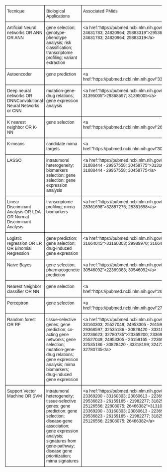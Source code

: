 <style type="text/css">
.tg  {border-collapse:collapse;border-spacing:0;margin:0px auto;}
.tg td{border-color:black;border-style:solid;border-width:1px;font-family:Arial, sans-serif;font-size:14px;
  overflow:hidden;padding:10px 5px;word-break:normal;}
.tg th{border-color:black;border-style:solid;border-width:1px;font-family:Arial, sans-serif;font-size:14px;
  font-weight:normal;overflow:hidden;padding:10px 5px;word-break:normal;}
.tg .tg-0lax{text-align:left;vertical-align:top}
.tg-sort-header::-moz-selection{background:0 0}
.tg-sort-header::selection{background:0 0}.tg-sort-header{cursor:pointer}
.tg-sort-header:after{content:'';float:right;margin-top:7px;border-width:0 5px 5px;border-style:solid;
  border-color:#404040 transparent;visibility:hidden}
.tg-sort-header:hover:after{visibility:visible}
.tg-sort-asc:after,.tg-sort-asc:hover:after,.tg-sort-desc:after{visibility:visible;opacity:.4}
.tg-sort-desc:after{border-bottom:none;border-width:5px 5px 0}@media screen and (max-width: 767px) {.tg {width: auto !important;}.tg col {width: auto !important;}.tg-wrap {overflow-x: auto;-webkit-overflow-scrolling: touch;margin: auto 0px;}}</style>
<div class="tg-wrap"><table id="tg-812iz" class="tg">
<thead>
  <tr>
    <th class="tg-0lax">Tecnique</th>
    <th class="tg-0lax">Biological Applications</th>
    <th class="tg-0lax">Associated PMids</th>
  </tr>
</thead>
<tbody>
  <tr>
    <td class="tg-0lax">Artificial Neural networks OR ANN OR ANN</td>
    <td class="tg-0lax">gene selection; genotype-phenotype analysis; risk classification; transcriptome profiling; variant extraction</td>
    <td class="tg-0lax">&lt;a href:"https://pubmed.ncbi.nlm.nih.gov/"29536823; 32359808; 24631783; 24820964; 25883319"&gt;29536823; 32359808; 24631783; 24820964; 25883319&lt;/a&gt;</td>
  </tr>
  <tr>
    <td class="tg-0lax">Autoencoder</td>
    <td class="tg-0lax">gene prediction</td>
    <td class="tg-0lax">&lt;a href:"https://pubmed.ncbi.nlm.nih.gov/"33160303"&gt;33160303&lt;/a&gt;</td>
  </tr>
  <tr>
    <td class="tg-0lax">Deep neural networks OR DNNConvolutional Neural Networks or CNN</td>
    <td class="tg-0lax">mutation-gene-drug relations; gene expression analysis</td>
    <td class="tg-0lax">&lt;a href:"https://pubmed.ncbi.nlm.nih.gov/"29368597; 31395005"&gt;29368597; 31395005&lt;/a&gt;</td>
  </tr>
  <tr>
    <td class="tg-0lax">K nearest neighbor OR K-NN</td>
    <td class="tg-0lax">gene selection</td>
    <td class="tg-0lax">&lt;a href:"https://pubmed.ncbi.nlm.nih.gov/"26159165"&gt;26159165&lt;/a&gt;</td>
  </tr>
  <tr>
    <td class="tg-0lax">K-means</td>
    <td class="tg-0lax">candidate mirna targets</td>
    <td class="tg-0lax">&lt;a href:"https://pubmed.ncbi.nlm.nih.gov/"30973878"&gt;30973878&lt;/a&gt;</td>
  </tr>
  <tr>
    <td class="tg-0lax">LASSO</td>
    <td class="tg-0lax">intratumoral heterogeneity; biomarkers selection; gene selection; gene expression analysis</td>
    <td class="tg-0lax">&lt;a href:"https://pubmed.ncbi.nlm.nih.gov/"31310640; 30458775; 31888444 - 29957558; 30458775"&gt;31310640; 30458775; 31888444 - 29957558; 30458775&lt;/a&gt;</td>
  </tr>
  <tr>
    <td class="tg-0lax">Linear Discriminant Analysis OR LDA OR Normal Discriminant Analysis</td>
    <td class="tg-0lax">transcriptome profiling; mirna biomarkers</td>
    <td class="tg-0lax">&lt;a href:"https://pubmed.ncbi.nlm.nih.gov/"32887275; 28361698"&gt;32887275; 28361698&lt;/a&gt;</td>
  </tr>
  <tr>
    <td class="tg-0lax">Logistic regression OR LR OR Binomial Regression</td>
    <td class="tg-0lax">gene prediction; gene selection; drug-induced gene expression</td>
    <td class="tg-0lax">&lt;a href:"https://pubmed.ncbi.nlm.nih.gov/"33160303; 29989970; 31664045"&gt;33160303; 29989970; 31664045&lt;/a&gt;</td>
  </tr>
  <tr>
    <td class="tg-0lax">Naive Bayes</td>
    <td class="tg-0lax">gene selection; pharmacogenetic prediction</td>
    <td class="tg-0lax">&lt;a href:"https://pubmed.ncbi.nlm.nih.gov/"22369383; 30546092"&gt;22369383; 30546092&lt;/a&gt;</td>
  </tr>
  <tr>
    <td class="tg-0lax">Nearest Neighbor classifier OR NN</td>
    <td class="tg-0lax">gene selection</td>
    <td class="tg-0lax">&lt;a href:"https://pubmed.ncbi.nlm.nih.gov/"26159165"&gt;26159165&lt;/a&gt;</td>
  </tr>
  <tr>
    <td class="tg-0lax">Perceptron</td>
    <td class="tg-0lax">gene selection</td>
    <td class="tg-0lax">&lt;a href:"https://pubmed.ncbi.nlm.nih.gov/"27762231"&gt;27762231&lt;/a&gt;</td>
  </tr>
  <tr>
    <td class="tg-0lax">Random forest OR RF</td>
    <td class="tg-0lax">tissue-selective genes; gene prediction; co-acting gene networks; gene selection; mutation-gene-drug relations; gene expression analysis; mirna biomarkers; drug-induced gene expression</td>
    <td class="tg-0lax">&lt;a href:"https://pubmed.ncbi.nlm.nih.gov/"23369200; 23369200 - 33160303; 25527049; 24953305 - 26159165 - 22369383; 29368597; 32535186 - 30828420 - 33318199; 32473385 - 32236623; 32780735"&gt;23369200; 23369200 - 33160303; 25527049; 24953305 - 26159165 - 22369383; 29368597; 32535186 - 30828420 - 33318199; 32473385 - 32236623; 32780735&lt;/a&gt;</td>
  </tr>
  <tr>
    <td class="tg-0lax">Support Vector Machine OR SVM</td>
    <td class="tg-0lax">intratumoral heterogeneity; tissue-selective genes; gene prediction; gene selection; disease-gene association; gene expression analysis; signatures from gene-pathway; disease gene prioritization; mirna signatures</td>
    <td class="tg-0lax">&lt;a href:"https://pubmed.ncbi.nlm.nih.gov/"31310640; 23369200; 23369200 - 33160303; 23060613 - 22369383 - 27762231 - 29536823 - 26159165 - 21982277; 31825992; 29468833; 25126556; 22808075; 26466382"&gt;31310640; 23369200; 23369200 - 33160303; 23060613 - 22369383 - 27762231 - 29536823 - 26159165 - 21982277; 31825992; 29468833; 25126556; 22808075; 26466382&lt;/a&gt;</td>
  </tr>
</tbody>
</table></div>
<script charset="utf-8">var TGSort=window.TGSort||function(n){"use strict";function r(n){return n?n.length:0}function t(n,t,e,o=0){for(e=r(n);o<e;++o)t(n[o],o)}function e(n){return n.split("").reverse().join("")}function o(n){var e=n[0];return t(n,function(n){for(;!n.startsWith(e);)e=e.substring(0,r(e)-1)}),r(e)}function u(n,r,e=[]){return t(n,function(n){r(n)&&e.push(n)}),e}var a=parseFloat;function i(n,r){return function(t){var e="";return t.replace(n,function(n,t,o){return e=t.replace(r,"")+"."+(o||"").substring(1)}),a(e)}}var s=i(/^(?:\s*)([+-]?(?:\d+)(?:,\d{3})*)(\.\d*)?$/g,/,/g),c=i(/^(?:\s*)([+-]?(?:\d+)(?:\.\d{3})*)(,\d*)?$/g,/\./g);function f(n){var t=a(n);return!isNaN(t)&&r(""+t)+1>=r(n)?t:NaN}function d(n){var e=[],o=n;return t([f,s,c],function(u){var a=[],i=[];t(n,function(n,r){r=u(n),a.push(r),r||i.push(n)}),r(i)<r(o)&&(o=i,e=a)}),r(u(o,function(n){return n==o[0]}))==r(o)?e:[]}function v(n){if("TABLE"==n.nodeName){for(var a=function(r){var e,o,u=[],a=[];return function n(r,e){e(r),t(r.childNodes,function(r){n(r,e)})}(n,function(n){"TR"==(o=n.nodeName)?(e=[],u.push(e),a.push(n)):"TD"!=o&&"TH"!=o||e.push(n)}),[u,a]}(),i=a[0],s=a[1],c=r(i),f=c>1&&r(i[0])<r(i[1])?1:0,v=f+1,p=i[f],h=r(p),l=[],g=[],N=[],m=v;m<c;++m){for(var T=0;T<h;++T){r(g)<h&&g.push([]);var C=i[m][T],L=C.textContent||C.innerText||"";g[T].push(L.trim())}N.push(m-v)}t(p,function(n,t){l[t]=0;var a=n.classList;a.add("tg-sort-header"),n.addEventListener("click",function(){var n=l[t];!function(){for(var n=0;n<h;++n){var r=p[n].classList;r.remove("tg-sort-asc"),r.remove("tg-sort-desc"),l[n]=0}}(),(n=1==n?-1:+!n)&&a.add(n>0?"tg-sort-asc":"tg-sort-desc"),l[t]=n;var i,f=g[t],m=function(r,t){return n*f[r].localeCompare(f[t])||n*(r-t)},T=function(n){var t=d(n);if(!r(t)){var u=o(n),a=o(n.map(e));t=d(n.map(function(n){return n.substring(u,r(n)-a)}))}return t}(f);(r(T)||r(T=r(u(i=f.map(Date.parse),isNaN))?[]:i))&&(m=function(r,t){var e=T[r],o=T[t],u=isNaN(e),a=isNaN(o);return u&&a?0:u?-n:a?n:e>o?n:e<o?-n:n*(r-t)});var C,L=N.slice();L.sort(m);for(var E=v;E<c;++E)(C=s[E].parentNode).removeChild(s[E]);for(E=v;E<c;++E)C.appendChild(s[v+L[E-v]])})})}}n.addEventListener("DOMContentLoaded",function(){for(var t=n.getElementsByClassName("tg"),e=0;e<r(t);++e)try{v(t[e])}catch(n){}})}(document)</script>
